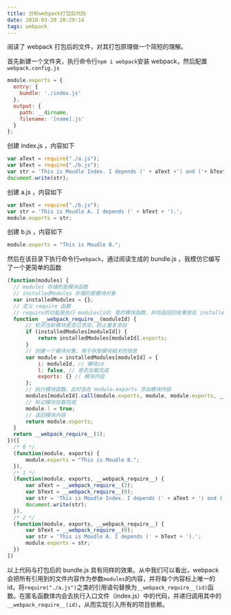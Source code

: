 ```yaml
---
title: 分析webpack打包后代码
date: 2018-03-20 20:29:14
tags: webpack
---
```

阅读了 webpack 打包后的文件，对其打包原理做一个简短的理解。

首先新建一个文件夹，执行命令行`npm i webpack`安装 webpack，然后配置`webpack.config.js`
```js
module.exports = {
  entry: {
    bundle: './index.js'
  },
  output: {
    path: __dirname,
    filename: '[name].js'
  }
};

```
<!-- more -->
创建 index.js ，内容如下
```js
var aText = require("./a.js");
var bText = require("./b.js");
var str = 'This is Moudle Index. I depends (' + aText +') and ('+ bText + ').';
document.write(str);
```
创建 a.js ，内容如下
```js
var bText = require("./b.js");
var str = 'This is Moudle A. I depends (' + bText + ').';
module.exports = str;
```
创建 b.js ，内容如下
```js
module.exports = "This is Moudle B.";
```
然后在该目录下执行命令行`webpack`，通过阅读生成的 bundle.js ，我模仿它编写了一个更简单的函数
```js
(function(modules) {
  // modules 存储的是模块函数
  // installedModules 存储的是模块对象
  var installedModules = {};
  // 定义 require 函数 
  // require的功能是执行 modules[id] 里的模块函数，并将返回的结果放在 installedModules[id].exports
  function __webpack_require__(moduleId) {
      // 检测当前模块是否已添加，防止重复添加
      if (installedModules[moduleId]) {
          return installedModules[moduleId].exports;
      }
      // 创建一个模块对象，用于存放模块相关的信息
      var module = installedModules[moduleId] = {
          i: moduleId, // 模块id
          l: false, // 是否加载完成
          exports: {} // 模块内容
      };
      // 执行模块函数，此时会在 module.exports 添加模块内容
      modules[moduleId].call(module.exports, module, module.exports, __webpack_require__);
      // 标记模块加载完成
      module.l = true;
      // 返回模块内容
      return module.exports;
  }
  return __webpack_require__(1);
})([
  /* 0 */
  (function(module, exports) {
      module.exports = "This is Moudle B.";
  }),
  /* 1 */
  (function(module, exports, __webpack_require__) {
      var aText = __webpack_require__(2);
      var bText = __webpack_require__(0);
      var str = 'This is Moudle Index. I depends (' + aText + ') and (' + bText + ').';
      document.write(str);
  }),
  /* 2 */
  (function(module, exports, __webpack_require__) {
      var bText = __webpack_require__(0);
      var str = 'This is Moudle A. I depends (' + bText + ').';
      module.exports = str;
  })
])
```
以上代码与打包后的 bundle.js 具有同样的效果。从中我们可以看出，webpack 会把所有引用到的文件内容作为参数`modules`的内容，并将每个内容标上唯一的id，将`require("./a.js")`之类的引用语句替换为`__webpack_require__(id)`函数。在匿名函数体内会去执行入口文件（index.js）中的代码，并递归调用其中的`__webpack_require__(id)`，从而实现引入所有的项目依赖。
